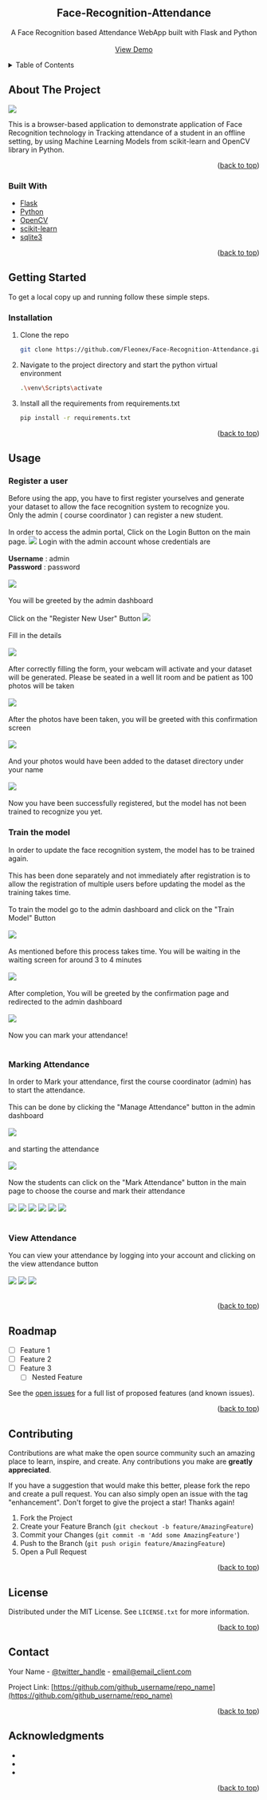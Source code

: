 <div id="top"></div>


<h2 align="center">Face-Recognition-Attendance</h2>

  <p align="center">
    A Face Recognition based Attendance WebApp built with Flask and Python
    <br />
    <br />
    <a href="https://github.com/github_username/repo_name">View Demo</a>
  </p>
</div>



<!-- TABLE OF CONTENTS -->
<details>
  <summary>Table of Contents</summary>
  <ol>
    <li>
      <a href="#about-the-project">About The Project</a>
      <ul>
        <li><a href="#built-with">Built With</a></li>
      </ul>
    </li>
    <li>
      <a href="#getting-started">Getting Started</a>
      <ul>
        <li><a href="#prerequisites">Prerequisites</a></li>
        <li><a href="#installation">Installation</a></li>
      </ul>
    </li>
    <li><a href="#usage">Usage</a></li>
    <li><a href="#roadmap">Roadmap</a></li>
    <li><a href="#contributing">Contributing</a></li>
    <li><a href="#license">License</a></li>
    <li><a href="#contact">Contact</a></li>
    <li><a href="#acknowledgments">Acknowledgments</a></li>
  </ol>
</details>



<!-- ABOUT THE PROJECT -->
## About The Project

<img src = "static/images/MainPage.jpg"/>

This is a browser-based application  to demonstrate application of Face Recognition technology in Tracking attendance of a student in an offline setting,
by using Machine Learning Models from scikit-learn and OpenCV library in Python.


<p align="right">(<a href="#top">back to top</a>)</p>



### Built With

* [Flask](https://flask.palletsprojects.com/en/2.1.x/)
* [Python](https://www.python.org/)
* [OpenCV](https://opencv.org/)
* [scikit-learn](https://scikit-learn.org/stable/)
* [sqlite3](https://www.sqlite.org/index.html)

<p align="right">(<a href="#top">back to top</a>)</p>



<!-- GETTING STARTED -->
## Getting Started

To get a local copy up and running follow these simple steps.

### Installation

1. Clone the repo
   ```sh
   git clone https://github.com/Fleonex/Face-Recognition-Attendance.git
   ```
2. Navigate to the project directory and start the python virtual environment
   ```sh
   .\venv\Scripts\activate
   ```
3. Install all the requirements from requirements.txt
   ```sh
   pip install -r requirements.txt
   ```

<p align="right">(<a href="#top">back to top</a>)</p>



<!-- USAGE EXAMPLES -->
## Usage
### Register a user
Before using the app, you have to first register yourselves and generate your dataset to allow the face recognition system to recognize you.
</br>
Only the admin ( course coordinator ) can register a new student.
</br>
</br>
In order to access the admin portal, Click on the Login Button on the main page.
<img src = "static/images/login.jpg"/>
Login with the admin account whose credentials are
</br>
</br>
<strong>Username</strong> : admin
</br>
<strong>Password</strong> : password
</br>
</br>
<img src = "static/images/adminlogin.jpg"/>
</br>
</br>
You will be greeted by the admin dashboard
</br>
</br>
Click on the "Register New User" Button
<img src = "static/images/admindashboatd.jpg"/>
</br>
</br>
Fill in the details
</br>
</br>
<img src = "static/images/register.jpg"/>
</br>
</br>
After correctly filling the form, your webcam will activate and your dataset will be generated. 
Please be seated in a well lit room and be patient as 100 photos will be taken
</br>
</br>
<img src = "static/images/generating_dataset.jpg"/>
</br>
</br>
After the photos have been taken, you will be greeted with this confirmation screen
</br>
</br>
<img src = "static/images/photostaken.jpg"/>
</br>
</br>
And your photos would have been added to the dataset directory under your name
</br>
</br>
<img src = "static/images/dataset.jpg"/>
</br>
</br>
Now you have been successfully registered, but the model has not been trained to recognize you yet.
### Train the model
In order to update the face recognition system, the model has to be trained again. 
</br>
</br>
This has been done separately and not immediately after registration is to allow the registration of multiple users before updating the model as the training takes time.
</br>
</br>
To train the model go to the admin dashboard and click on the "Train Model" Button
</br>
</br>
<img src = "static/images/trainmodel.jpg"/>
</br>
</br>
As mentioned before this process takes time. You will be waiting in the waiting screen for around 3 to 4 minutes
</br>
</br>
<img src = "static/images/waiting.jpg"/>
</br>
</br>
After completion, You will be greeted by the confirmation page and redirected to the admin dashboard
</br>
</br>
<img src = "static/images/train_confirmation.jpg"/>
</br>
</br>
Now you can mark your attendance!
</br>
</br>
### Marking Attendance

In order to Mark your attendance, first the course coordinator (admin) has to start the attendance.
</br>
</br>
This can be done by clicking the "Manage Attendance" button in the admin dashboard
</br>
</br>
<img src = "static/images/manageattendance.jpg"/>
</br>
</br>
and starting the attendance
</br>
</br>
<img src = "static/images/startattendance.jpg"/>
</br>
</br>
Now the students can click on the "Mark Attendance" button in the main page to choose the course and mark their attendance
</br>
</br>
<img src = "static/images/markattendance.jpg"/>
<img src = "static/images/choosecourse.jpg"/>
<img src = "static/images/checkin.jpg"/>
<img src = "static/images/attendancemarked.jpg"/>
<img src = "static/images/checkin.jpg"/>
<img src = "static/images/attendancemarkedout.jpg"/>
</br>
</br>
### View Attendance
You can view your attendance by logging into your account and clicking on the view attendance button
</br>
</br>
<img src = "static/images/dashboard.jpg"/>
<img src = "static/images/chooseattendance.jpg"/>
<img src = "static/images/ma101.jpg"/>
</br>
</br>
<p align="right">(<a href="#top">back to top</a>)</p>



<!-- ROADMAP -->
## Roadmap

- [ ] Feature 1
- [ ] Feature 2
- [ ] Feature 3
    - [ ] Nested Feature

See the [open issues](https://github.com/github_username/repo_name/issues) for a full list of proposed features (and known issues).

<p align="right">(<a href="#top">back to top</a>)</p>



<!-- CONTRIBUTING -->
## Contributing

Contributions are what make the open source community such an amazing place to learn, inspire, and create. Any contributions you make are **greatly appreciated**.

If you have a suggestion that would make this better, please fork the repo and create a pull request. You can also simply open an issue with the tag "enhancement".
Don't forget to give the project a star! Thanks again!

1. Fork the Project
2. Create your Feature Branch (`git checkout -b feature/AmazingFeature`)
3. Commit your Changes (`git commit -m 'Add some AmazingFeature'`)
4. Push to the Branch (`git push origin feature/AmazingFeature`)
5. Open a Pull Request

<p align="right">(<a href="#top">back to top</a>)</p>



<!-- LICENSE -->
## License

Distributed under the MIT License. See `LICENSE.txt` for more information.

<p align="right">(<a href="#top">back to top</a>)</p>



<!-- CONTACT -->
## Contact

Your Name - [@twitter_handle](https://twitter.com/twitter_handle) - email@email_client.com

Project Link: [https://github.com/github_username/repo_name](https://github.com/github_username/repo_name)

<p align="right">(<a href="#top">back to top</a>)</p>



<!-- ACKNOWLEDGMENTS -->
## Acknowledgments

* []()
* []()
* []()

<p align="right">(<a href="#top">back to top</a>)</p>



<!-- MARKDOWN LINKS & IMAGES -->
<!-- https://www.markdownguide.org/basic-syntax/#reference-style-links -->
[contributors-shield]: https://img.shields.io/github/contributors/github_username/repo_name.svg?style=for-the-badge
[contributors-url]: https://github.com/github_username/repo_name/graphs/contributors
[forks-shield]: https://img.shields.io/github/forks/github_username/repo_name.svg?style=for-the-badge
[forks-url]: https://github.com/github_username/repo_name/network/members
[stars-shield]: https://img.shields.io/github/stars/github_username/repo_name.svg?style=for-the-badge
[stars-url]: https://github.com/github_username/repo_name/stargazers
[issues-shield]: https://img.shields.io/github/issues/github_username/repo_name.svg?style=for-the-badge
[issues-url]: https://github.com/github_username/repo_name/issues
[license-shield]: https://img.shields.io/github/license/github_username/repo_name.svg?style=for-the-badge
[license-url]: https://github.com/github_username/repo_name/blob/master/LICENSE.txt
[linkedin-shield]: https://img.shields.io/badge/-LinkedIn-black.svg?style=for-the-badge&logo=linkedin&colorB=555
[linkedin-url]: https://linkedin.com/in/linkedin_username
[product-screenshot]: images/screenshot.png
